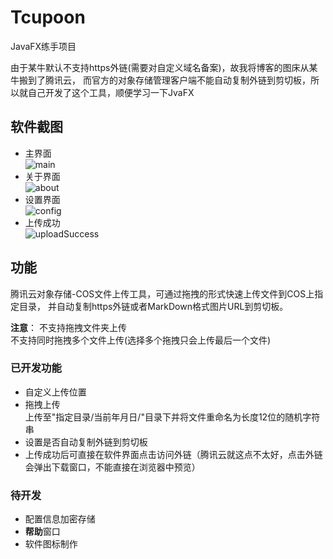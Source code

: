 # Tcupoon
JavaFX练手项目

由于某牛默认不支持https外链(需要对自定义域名备案)，故我将博客的图床从某牛搬到了腾讯云，
而官方的对象存储管理客户端不能自动复制外链到剪切板，所以就自己开发了这个工具，顺便学习一下JvaFX

## 软件截图
- 主界面    
![main](https://blogfiles-1254091060.cos.ap-shanghai.myqcloud.com/Github/Tcupoon/20180521/WHKERbwLqck5.png)    
- 关于界面    
![about](https://blogfiles-1254091060.cos.ap-shanghai.myqcloud.com/Github/Tcupoon/20180521/JniGA9yDTiO2.png)    
- 设置界面    
![config](https://blogfiles-1254091060.cos.ap-shanghai.myqcloud.com/Github/Tcupoon/20180521/jiw56PrwQDtL.png)    
- 上传成功    
![uploadSuccess](https://blogfiles-1254091060.cos.ap-shanghai.myqcloud.com/Github/Tcupoon/20180521/7BR8yEJGW85d.png)
## 功能
腾讯云对象存储-COS文件上传工具，可通过拖拽的形式快速上传文件到COS上指定目录，
并自动复制https外链或者MarkDown格式图片URL到剪切板。   
 
**注意**：
不支持拖拽文件夹上传    
不支持同时拖拽多个文件上传(选择多个拖拽只会上传最后一个文件)    
### 已开发功能
- 自定义上传位置
- 拖拽上传    
上传至"指定目录/当前年月日/"目录下并将文件重命名为长度12位的随机字符串
- 设置是否自动复制外链到剪切板
- 上传成功后可直接在软件界面点击访问外链（腾讯云就这点不太好，点击外链会弹出下载窗口，不能直接在浏览器中预览）

### 待开发
- 配置信息加密存储
- **帮助**窗口
- 软件图标制作